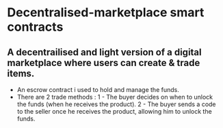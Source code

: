 # Decentralised-marketplace smart contracts
## A decentrailised and light version of a digital marketplace where users can create &amp; trade items.
- An escrow contract i used to hold and manage the funds.
- There are 2 trade methods : 
1 - The buyer decides on when to unlock the funds (when he receives the product).
2 - The buyer sends a code to the seller once he receives the product, allowing him to unlock the funds.
